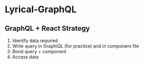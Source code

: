 # Lyrical-GraphQL

## GraphQL + React Strategy

1) Identify data required
2) Write query in GraphiQL (for practice) and in component file
3) Bond query + component
4) Access data
